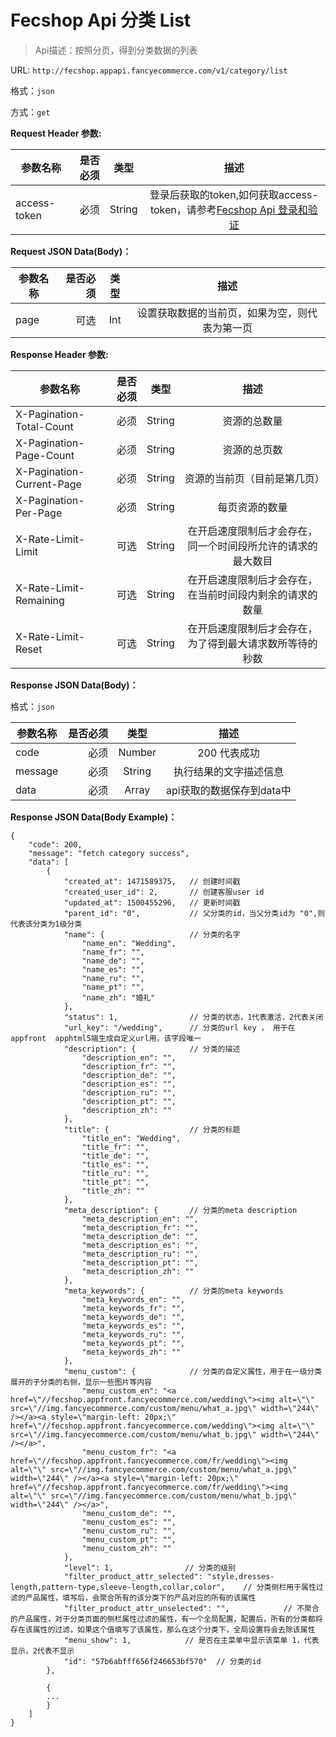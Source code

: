 Fecshop Api 分类 List
=========================

> Api描述：按照分页，得到分类数据的列表

URL: `http://fecshop.appapi.fancyecommerce.com/v1/category/list`

格式：`json`

方式：`get`

**Request Header 参数:**


| 参数名称        | 是否必须    |  类型       |  描述     |
| ----------------| -----:      | :----:      |:----:     |
| access-token    | 必须        |   String    | 登录后获取的token,如何获取access-token，请参考[Fecshop Api 登录和验证](fecshop-api-login-and-verification.md)|


**Request JSON Data(Body)：**

| 参数名称        | 是否必须    |  类型       |  描述     |
| ----------------| -----:      | :----:      |:----:     |
| page            | 可选        |   Int       | 设置获取数据的当前页，如果为空，则代表为第一页|


**Response Header 参数:**


| 参数名称                    | 是否必须    |  类型       |  描述     |
| ----------------------------| -----:      | :----:      |:----:     |
| X-Pagination-Total-Count    | 必须        |   String    | 资源的总数量|
| X-Pagination-Page-Count     | 必须        |   String    | 资源的总页数|
| X-Pagination-Current-Page   | 必须        |   String    | 资源的当前页（目前是第几页）|
| X-Pagination-Per-Page       | 必须        |   String    | 每页资源的数量|
| X-Rate-Limit-Limit          | 可选        |   String    | 在开启速度限制后才会存在，同一个时间段所允许的请求的最大数目|
| X-Rate-Limit-Remaining      | 可选        |   String    | 在开启速度限制后才会存在，在当前时间段内剩余的请求的数量|
| X-Rate-Limit-Reset          | 可选        |   String    | 在开启速度限制后才会存在，为了得到最大请求数所等待的秒数|



**Response JSON Data(Body)：**

格式：`json`

| 参数名称        | 是否必须    |  类型       |  描述        |
| ----------------| -----:      | :----:      |:----:        | 
| code            | 必须        |   Number    | 200 代表成功 |
| message         | 必须        |   String    | 执行结果的文字描述信息  |
| data            | 必须        |   Array    | api获取的数据保存到data中  |

**Response JSON Data(Body Example)：**

```
{
    "code": 200,
    "message": "fetch category success",
    "data": [
        {
            "created_at": 1471589375,   // 创建时间戳
            "created_user_id": 2,       // 创建客服user id
            "updated_at": 1500455296,   // 更新时间戳
            "parent_id": "0",           // 父分类的id，当父分类id为 "0",则代表该分类为1级分类
            "name": {                   // 分类的名字
                "name_en": "Wedding",
                "name_fr": "",
                "name_de": "",
                "name_es": "",
                "name_ru": "",
                "name_pt": "",
                "name_zh": "婚礼"
            },
            "status": 1,                // 分类的状态，1代表激活，2代表关闭
            "url_key": "/wedding",      // 分类的url key ， 用于在appfront  apphtml5端生成自定义url用，该字段唯一
            "description": {            // 分类的描述
                "description_en": "",
                "description_fr": "",
                "description_de": "",
                "description_es": "",
                "description_ru": "",
                "description_pt": "",
                "description_zh": ""
            },
            "title": {                  // 分类的标题
                "title_en": "Wedding",
                "title_fr": "",
                "title_de": "",
                "title_es": "",
                "title_ru": "",
                "title_pt": "",
                "title_zh": ""
            },
            "meta_description": {       // 分类的meta description
                "meta_description_en": "",
                "meta_description_fr": "",
                "meta_description_de": "",
                "meta_description_es": "",
                "meta_description_ru": "",
                "meta_description_pt": "",
                "meta_description_zh": ""
            },
            "meta_keywords": {          // 分类的meta keywords
                "meta_keywords_en": "",
                "meta_keywords_fr": "",
                "meta_keywords_de": "",
                "meta_keywords_es": "",
                "meta_keywords_ru": "",
                "meta_keywords_pt": "",
                "meta_keywords_zh": ""
            },
            "menu_custom": {            // 分类的自定义属性，用于在一级分类展开的子分类的右侧，显示一些图片等内容
                "menu_custom_en": "<a href=\"//fecshop.appfront.fancyecommerce.com/wedding\"><img alt=\"\" src=\"//img.fancyecommerce.com/custom/menu/what_a.jpg\" width=\"244\" /></a><a style=\"margin-left: 20px;\" href=\"//fecshop.appfront.fancyecommerce.com/wedding\"><img alt=\"\" src=\"//img.fancyecommerce.com/custom/menu/what_b.jpg\" width=\"244\" /></a>",
                "menu_custom_fr": "<a href=\"//fecshop.appfront.fancyecommerce.com/fr/wedding\"><img alt=\"\" src=\"//img.fancyecommerce.com/custom/menu/what_a.jpg\" width=\"244\" /></a><a style=\"margin-left: 20px;\" href=\"//fecshop.appfront.fancyecommerce.com/fr/wedding\"><img alt=\"\" src=\"//img.fancyecommerce.com/custom/menu/what_b.jpg\" width=\"244\" /></a>",
                "menu_custom_de": "",
                "menu_custom_es": "",
                "menu_custom_ru": "",
                "menu_custom_pt": "",
                "menu_custom_zh": ""
            },
            "level": 1,                // 分类的级别
            "filter_product_attr_selected": "style,dresses-length,pattern-type,sleeve-length,collar,color",    // 分类侧栏用于属性过滤的产品属性，填写后，会聚合所有的该分类下的产品对应的所有的该属性
            "filter_product_attr_unselected": "",            // 不聚合的产品属性，对于分类页面的侧栏属性过滤的属性，有一个全局配置，配置后，所有的分类都将存在该属性的过滤，如果这个值填写了该属性，那么在这个分类下，全局设置将会去除该属性
            "menu_show": 1,            // 是否在主菜单中显示该菜单 1，代表显示，2代表不显示
            "id": "57b6abfff656f246653bf570"  // 分类的id
        },
        
        {
        ...
        }
    ]
}
```